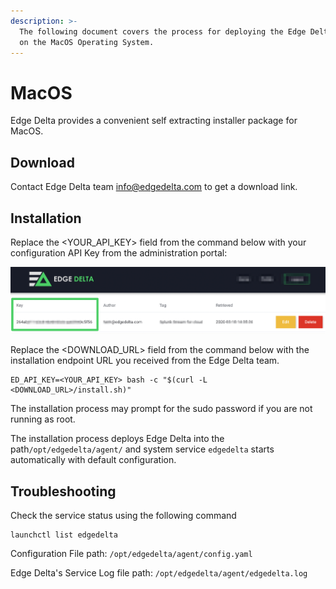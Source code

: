```yaml
---
description: >-
  The following document covers the process for deploying the Edge Delta service
  on the MacOS Operating System.
---
```


# MacOS

Edge Delta provides a convenient self extracting installer package for MacOS.

## Download

Contact Edge Delta team [info@edgedelta.com](mailto:info@edgedelta.com) to get a download link.

## Installation

Replace the &lt;YOUR\_API\_KEY&gt; field from the command below with your configuration API Key from the administration portal: 

![](../.gitbook/assets/screen-shot-2020-03-31-at-1.16.15-pm.png)

Replace the &lt;DOWNLOAD\_URL&gt; field from the command below with the installation endpoint URL you received from the Edge Delta team.

```text
ED_API_KEY=<YOUR_API_KEY> bash -c "$(curl -L <DOWNLOAD_URL>/install.sh)"
```

The installation process may prompt for the sudo password if you are not running as root. 

The installation process deploys Edge Delta into the path`/opt/edgedelta/agent/` and system service `edgedelta` starts automatically with default configuration.

## Troubleshooting

Check the service status using the following command

```text
launchctl list edgedelta
```

Configuration File path: `/opt/edgedelta/agent/config.yaml`

Edge Delta's Service Log file path: `/opt/edgedelta/agent/edgedelta.log`

